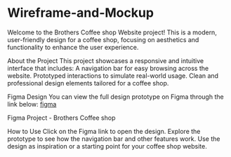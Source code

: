 # Wireframe-and-Mockup
Welcome to the Brothers Coffee shop Website project! This is a modern, user-friendly design for a coffee shop, focusing on aesthetics and functionality to enhance the user experience.

About the Project
This project showcases a responsive and intuitive interface that includes:
A navigation bar for easy browsing across the website.
Prototyped interactions to simulate real-world usage.
Clean and professional design elements tailored for a coffee shop.

Figma Design
You can view the full design prototype on Figma through the link below:
[figma](https://www.figma.com/design/AeiUiRBv9ilBTvldFT83dp/Untitled?node-id=0-1&node-type=canvas&t=xUKOn06XfJgduwG4-0)

Figma Project - Brothers Coffee shop

How to Use
Click on the Figma link to open the design.
Explore the prototype to see how the navigation bar and other features work.
Use the design as inspiration or a starting point for your coffee shop website.

